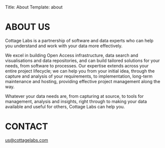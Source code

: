 Title: About
Template: about

# ABOUT US

Cottage Labs is a partnership of software and data experts who can help you understand and work with your data more effectively. 

We excel in building Open Access infrastructure, data search and visualisations and data repositories, and can build 
tailored solutions for your needs, from software to processes.  Our expertise extends across your entire project 
lifecycle; we can help you from your initial idea, through the capture and analysis of your requirements, to 
implementation, long-term maintenance and hosting, providing effective project management along the way. 

Whatever your data needs are, from capturing at source, to tools for management, analysis and insights, right through 
to making your data available and useful for others, Cottage Labs can help you.

# CONTACT

<span class="tag tag--red">[<i class="fa fa-envelope"></i> us@cottagelabs.com](mailto:us@cottagelabs.com)</span><br>


